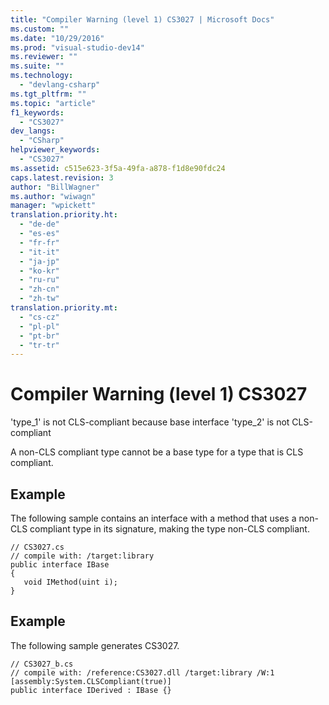 ```yaml
---
title: "Compiler Warning (level 1) CS3027 | Microsoft Docs"
ms.custom: ""
ms.date: "10/29/2016"
ms.prod: "visual-studio-dev14"
ms.reviewer: ""
ms.suite: ""
ms.technology: 
  - "devlang-csharp"
ms.tgt_pltfrm: ""
ms.topic: "article"
f1_keywords: 
  - "CS3027"
dev_langs: 
  - "CSharp"
helpviewer_keywords: 
  - "CS3027"
ms.assetid: c515e623-3f5a-49fa-a878-f1d8e90fdc24
caps.latest.revision: 3
author: "BillWagner"
ms.author: "wiwagn"
manager: "wpickett"
translation.priority.ht: 
  - "de-de"
  - "es-es"
  - "fr-fr"
  - "it-it"
  - "ja-jp"
  - "ko-kr"
  - "ru-ru"
  - "zh-cn"
  - "zh-tw"
translation.priority.mt: 
  - "cs-cz"
  - "pl-pl"
  - "pt-br"
  - "tr-tr"
---
```

# Compiler Warning (level 1) CS3027
'type_1' is not CLS-compliant because base interface 'type_2' is not CLS-compliant  
  
 A non-CLS compliant type cannot be a base type for a type that is CLS compliant.  
  
## Example  
 The following sample contains an interface with a method that uses a non-CLS compliant type in its signature, making the type non-CLS compliant.  
  
```  
// CS3027.cs  
// compile with: /target:library  
public interface IBase  
{  
   void IMethod(uint i);  
}  
```  
  
## Example  
 The following sample generates CS3027.  
  
```  
// CS3027_b.cs  
// compile with: /reference:CS3027.dll /target:library /W:1  
[assembly:System.CLSCompliant(true)]  
public interface IDerived : IBase {}  
```